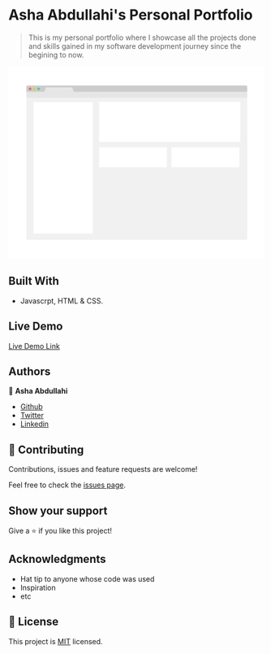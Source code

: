 # Asha Abdullahi's Personal Portfolio

> This is my personal portfolio where I showcase all the projects done and skills gained in my software development journey since the begining to now.

![screenshot](./app_screenshot.png)


## Built With

- Javascrpt, HTML & CSS.

## Live Demo

[Live Demo Link](https://livedemo.com)


## Authors

👤 **Asha Abdullahi**

-  [Github](https://github.com/Ashah15)
-  [Twitter](https://twitter.com/AshaAbdullahi13)
-  [Linkedin](https://www.linkedin.com/in/ashaabdullahi/)

## 🤝 Contributing

Contributions, issues and feature requests are welcome!

Feel free to check the [issues page](issues/).

## Show your support

Give a ⭐️ if you like this project!

## Acknowledgments

- Hat tip to anyone whose code was used
- Inspiration
- etc

## 📝 License

This project is [MIT](lic.url) licensed.
